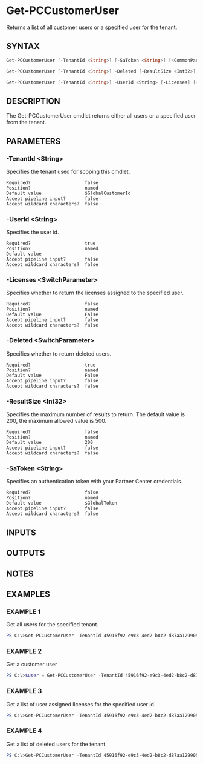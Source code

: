 # Get-PCCustomerUser

Returns a list of all customer users or a specified user for the tenant.

## SYNTAX

```powershell
Get-PCCustomerUser [-TenantId <String>] [-SaToken <String>] [<CommonParameters>]

Get-PCCustomerUser [-TenantId <String>] -Deleted [-ResultSize <Int32>] [-SaToken <String>] [<CommonParameters>]

Get-PCCustomerUser [-TenantId <String>] -UserId <String> [-Licenses] [-SaToken <String>] [<CommonParameters>]
```

## DESCRIPTION

The Get-PCCustomerUser cmdlet returns either all users or a specified user from the tenant.

## PARAMETERS

### -TenantId &lt;String&gt;

Specifies the tenant used for scoping this cmdlet.

```
Required?                    false
Position?                    named
Default value                $GlobalCustomerId
Accept pipeline input?       false
Accept wildcard characters?  false
```

### -UserId &lt;String&gt;

Specifies the user id.

```
Required?                    true
Position?                    named
Default value
Accept pipeline input?       false
Accept wildcard characters?  false
```

### -Licenses &lt;SwitchParameter&gt;

Specifies whether to return the licenses assigned to the specified user.

```
Required?                    false
Position?                    named
Default value                False
Accept pipeline input?       false
Accept wildcard characters?  false
```

### -Deleted &lt;SwitchParameter&gt;

Specifies whether to return deleted users.

```
Required?                    true
Position?                    named
Default value                False
Accept pipeline input?       false
Accept wildcard characters?  false
```

### -ResultSize &lt;Int32&gt;

Specifies the maximum number of results to return. The default value is 200, the maximum allowed value is 500.

```
Required?                    false
Position?                    named
Default value                200
Accept pipeline input?       false
Accept wildcard characters?  false
```

### -SaToken &lt;String&gt;

Specifies an authentication token with your Partner Center credentials.

```
Required?                    false
Position?                    named
Default value                $GlobalToken
Accept pipeline input?       false
Accept wildcard characters?  false
```

## INPUTS

## OUTPUTS

## NOTES

## EXAMPLES

### EXAMPLE 1

Get all users for the specified tenant.

```powershell
PS C:\>Get-PCCustomerUser -TenantId 45916f92-e9c3-4ed2-b8c2-d87aa129905f
```

### EXAMPLE 2

Get a customer user

```powershell
PS C:\>$user = Get-PCCustomerUser -TenantId 45916f92-e9c3-4ed2-b8c2-d87aa129905f -userid 'e2e56b09-aac5-4685-947d-29e735ee7ed7'
```

### EXAMPLE 3

Get a list of user assigned licenses for the specified user id.

```powershell
PS C:\>Get-PCCustomerUser -TenantId 45916f92-e9c3-4ed2-b8c2-d87aa129905f -UserId 'e2e56b09-aac5-4685-947d-29e735ee7ed7' -Licenses
```

### EXAMPLE 4

Get a list of deleted users for the tenant

```powershell
PS C:\>Get-PCCustomerUser -TenantId 45916f92-e9c3-4ed2-b8c2-d87aa129905f -Deleted
```
